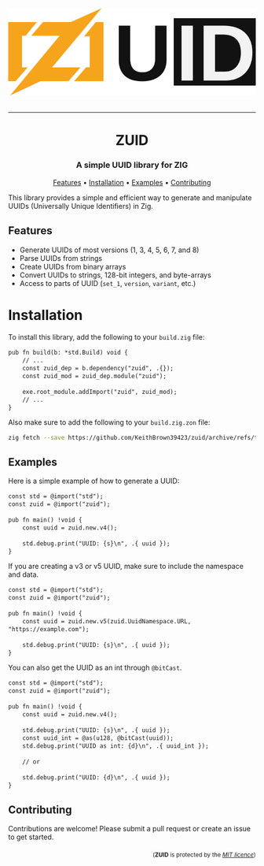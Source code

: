 <div align="center">
  <br /><br />
  <img src="./zuid-dynamic.svg" alt="Banner" />
  <br /><br />
</div>

----

<h1 align="center">ZUID</h1>
<h3 align="center">A simple UUID library for ZIG</h3>

<p align="center">
  <a href="#features">Features</a> •
  <a href="#installation">Installation</a> •
  <a href="#examples">Examples</a> •
  <a href="#contributing">Contributing</a>
</p>

This library provides a simple and efficient way to generate and manipulate UUIDs (Universally Unique Identifiers) in Zig.


## Features
- Generate UUIDs of most versions (1, 3, 4, 5, 6, 7, and 8)
- Parse UUIDs from strings
- Create UUIDs from binary arrays
- Convert UUIDs to strings, 128-bit integers, and byte-arrays
- Access to parts of UUID (`set_1`, `version`, `variant`, etc.)

# Installation
To install this library, add the following to your `build.zig` file:
```zig
pub fn build(b: *std.Build) void {
    // ...
    const zuid_dep = b.dependency("zuid", .{});
    const zuid_mod = zuid_dep.module("zuid");

    exe.root_module.addImport("zuid", zuid_mod);
    // ...
}
```
Also make sure to add the following to your `build.zig.zon` file:
```bash
zig fetch --save https://github.com/KeithBrown39423/zuid/archive/refs/tags/v2.0.0.tar.gz
```

## Examples
Here is a simple example of how to generate a UUID:
```zig
const std = @import("std");
const zuid = @import("zuid");

pub fn main() !void {
    const uuid = zuid.new.v4();

    std.debug.print("UUID: {s}\n", .{ uuid });
}
```
If you are creating a v3 or v5 UUID, make sure to include the namespace and data.
```zig
const std = @import("std");
const zuid = @import("zuid");

pub fn main() !void {
    const uuid = zuid.new.v5(zuid.UuidNamespace.URL, "https://example.com");

    std.debug.print("UUID: {s}\n", .{ uuid });
}
```
You can also get the UUID as an int through `@bitCast`.
```zig
const std = @import("std");
const zuid = @import("zuid");

pub fn main() !void {
    const uuid = zuid.new.v4();

    std.debug.print("UUID: {s}\n", .{ uuid });
    const uuid_int = @as(u128, @bitCast(uuid));
    std.debug.print("UUID as int: {d}\n", .{ uuid_int });

    // or

    std.debug.print("UUID: {d}\n", .{ uuid });
}
```

## Contributing
Contributions are welcome! Please submit a pull request or create an issue to get started.

<p align="right">
<sub>(<b>ZUID</b> is protected by the <a href="https://github.com/keithbrown39423/zuid/blob/main/LICENSE"><i>MIT licence</i></a>)</sub>
</p>
